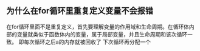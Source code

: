 ## 为什么在for循环里重复定义变量不会报错

在for循环里面不是重复定义，首先要理解变量的作用域和生命周期。在循环体内部的变量就类似于函数体内的变量，属于局部变量，并且生命周期和该次循环一致。
即每次循环之后a的内存就被回收了 下次循环再分配一个
